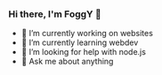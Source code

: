 ### Hi there, I'm FoggY 👋
  
  
- 🔭 I’m currently working on websites
- 🌱 I’m currently learning webdev
- 🤔 I’m looking for help with node.js
- 💬 Ask me about anything


